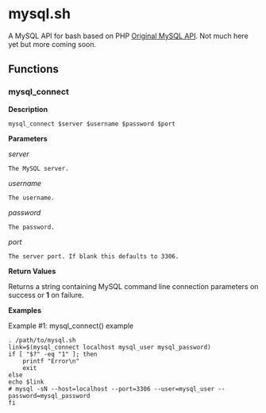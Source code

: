mysql.sh
========

A MySQL API for bash based on PHP
[Original MySQL API](http://php.net/manual/en/book.mysql.php). Not
much here yet but more coming soon.

Functions
---------

### mysql_connect

**Description**

    mysql_connect $server $username $password $port

**Parameters**

*server*

    The MySQL server.

*username*

    The username.

*password*

    The password.

*port*

    The server port. If blank this defaults to 3306.

**Return Values**

Returns a string containing MySQL command line connection parameters
on success or **1** on failure.

**Examples**

Example #1: mysql_connect() example

    . /path/to/mysql.sh
    link=$(mysql_connect localhost mysql_user mysql_password)
    if [ "$?" -eq "1" ]; then
        printf "Error\n"
        exit
    else
    echo $link
    # mysql -sN --host=localhost --port=3306 --user=mysql_user --password=mysql_password
    fi
